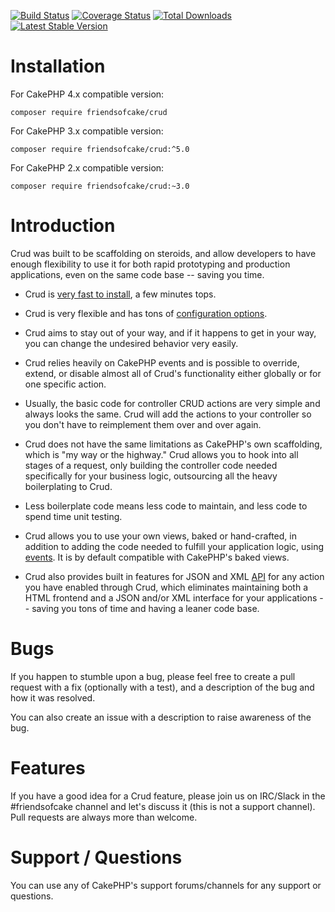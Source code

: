 [![Build Status](https://img.shields.io/github/workflow/status/FriendsOfCake/crud/CI/master?style=flat-square)](https://github.com/FriendsOfCake/crud/actions?query=workflow%3ACI+branch%3Amaster)
[![Coverage Status](https://img.shields.io/codecov/c/github/FriendsOfCake/crud.svg?style=flat-square)](https://codecov.io/github/FriendsOfCake/crud)
[![Total Downloads](https://img.shields.io/packagist/dt/FriendsOfCake/crud.svg?style=flat-square)](https://packagist.org/packages/FriendsOfCake/crud)
[![Latest Stable Version](https://img.shields.io/packagist/v/FriendsOfCake/crud.svg?style=flat-square)](https://packagist.org/packages/FriendsOfCake/crud)

# Installation

For CakePHP 4.x compatible version:

```
composer require friendsofcake/crud
```

For CakePHP 3.x compatible version:

```
composer require friendsofcake/crud:^5.0
```

For CakePHP 2.x compatible version:

```
composer require friendsofcake/crud:~3.0
```

# Introduction

Crud was built to be scaffolding on steroids, and allow developers to have
enough flexibility to use it for both rapid prototyping and production
applications, even on the same code base -- saving you time.

* Crud is [very fast to install](http://crud.readthedocs.org/en/latest/installation.html), a few minutes tops.

* Crud is very flexible and has tons of [configuration options](http://crud.readthedocs.org/en/latest/configuration.html).

* Crud aims to stay out of your way, and if it happens to get in your way, you can change the undesired
behavior very easily.

* Crud relies heavily on CakePHP events and is possible to override, extend, or disable almost all
of Crud's functionality either globally or for one specific action.

* Usually, the basic code for controller CRUD actions are very simple and always looks the same. Crud
will add the actions to your controller so you don't have to reimplement them over and over again.

* Crud does not have the same limitations as CakePHP's own scaffolding, which is "my way or the
highway." Crud allows you to hook into all stages of a request, only building the controller code
needed specifically for your business logic, outsourcing all the heavy boilerplating to Crud.

* Less boilerplate code means less code to maintain, and less code to spend time unit testing.

* Crud allows you to use your own views, baked or hand-crafted, in addition to adding the
code needed to fulfill your application logic, using [events](http://crud.readthedocs.org/en/latest/events.html). It is
by default compatible with CakePHP's baked views.

* Crud also provides built in features for JSON and XML [API](http://crud.readthedocs.org/en/latest/listeners/api.html)
for any action you have enabled through Crud, which eliminates maintaining both a
HTML frontend and a JSON and/or XML interface for your applications -- saving you tons of time and
having a leaner code base.

# Bugs

If you happen to stumble upon a bug, please feel free to create a pull request with a fix
(optionally with a test), and a description of the bug and how it was resolved.

You can also create an issue with a description to raise awareness of the bug.

# Features

If you have a good idea for a Crud feature, please join us on IRC/Slack in the #friendsofcake channel
and let's discuss it (this is not a support channel). Pull requests are always more than welcome.

# Support / Questions

You can use any of CakePHP's support forums/channels for any support or questions.
